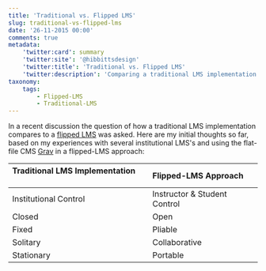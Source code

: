 ```yaml
---
title: 'Traditional vs. Flipped LMS'
slug: traditional-vs-flipped-lms
date: '26-11-2015 00:00'
comments: true
metadata:
    'twitter:card': summary
    'twitter:site': '@hibbittsdesign'
    'twitter:title': 'Traditional vs. Flipped LMS'
    'twitter:description': 'Comparing a traditional LMS implementation to a flipped-LMS approach.'
taxonomy:
    tags:
        - Flipped-LMS
        - Traditional-LMS
---
```


In a recent discussion the question of how a traditional LMS implementation compares to a [flipped LMS](../redefining-a-flipped-lms-approach) was asked. Here are my initial thoughts so far, based on my experiences with several institutional LMS's and using the flat-file CMS [Grav](http://www.getgrav.org) in a flipped-LMS approach:

|Traditional LMS Implementation &nbsp;&nbsp;&nbsp;&nbsp;&nbsp; | Flipped-LMS Approach |
|:------------- |:-------------
|Institutional Control |   Instructor & Student Control  |
| Closed |  Open |
| Fixed | Pliable |
| Solitary | Collaborative |
| Stationary | Portable |
